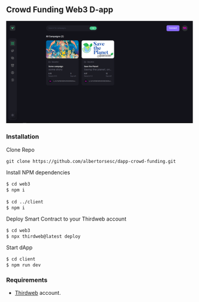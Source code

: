 ## Crowd Funding Web3 D-app

<img src="https://github.com/albertorsesc/dapp-crowd-funding/blob/master/client/src/assets/crowd-funding-dapp.png" alt="Crowd Funding dApp" style="width:850px;"/>

### Installation

Clone Repo

```shell
git clone https://github.com/albertorsesc/dapp-crowd-funding.git
```

Install NPM dependencies

```shell
$ cd web3
$ npm i

$ cd ../client
$ npm i
```

Deploy Smart Contract to your Thirdweb account

```shell
$ cd web3
$ npx thirdweb@latest deploy
```

Start dApp

```shell
$ cd client
$ npm run dev
```


### Requirements

- [Thirdweb](https://thirdweb.com/) account.
